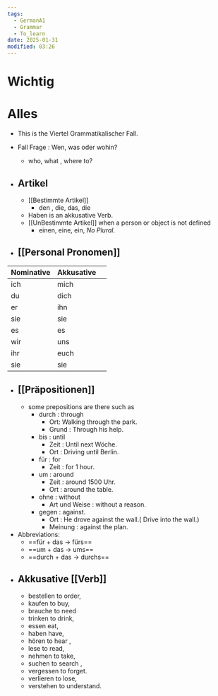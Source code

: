 ```yaml
---
tags:
  - GermanA1
  - Grammar
  - To_learn
date: 2025-01-31
modified: 03:26
---
```

# Wichtig

# Alles
- This is the Viertel Grammatikalischer Fall.
- Fall Frage : Wen, was oder wohin?
	- who, what , where to?
- ## Artikel
	- [[Bestimmte Artikel]]
		- den , die, das, die
	- Haben is an akkusative Verb.
	- [[UnBestimmte Artikel]] when a person or object is not defined
		- einen, eine, ein, _No Plural_.

- ## [[Personal Pronomen]]

| Nominative | Akkusative |     |
| ---------- | ---------- | --- |
| ich        | mich       |     |
| du         | dich       |     |
| er         | ihn        |     |
| sie        | sie        |     |
| es         | es         |     |
| wir        | uns        |     |
| ihr        | euch       |     |
| sie        | sie        |     |

- ## [[Präpositionen]]
	- some prepositions are there such as
		- durch : through
			- Ort: Walking through the park.
			- Grund : Through his help.
		- bis : until
			- Zeit : Until next Wöche.
			- Ort  : Driving until Berlin.
		- für : for
			- Zeit : for 1 hour.
		- um : around
			- Zeit : around 1500 Uhr.
			- Ort : around the table.
		- ohne : without
			- Art und Weise : without a reason.
		- gegen :  against.
			- Ort : He drove against the wall.( Drive into the wall.)
			- Meinung : against the plan.
- Abbreviations:
	- ==für + das -> fürs==
	- ==um + das -> ums==
	- ==durch + das -> durchs==
- ## Akkusative [[Verb]]
	- bestellen to order, 
	- kaufen to buy, 
	- brauche to need
	- trinken to drink, 
	- essen eat, 
	- haben have, 
	- hören to hear ,
	- lese to read, 
	- nehmen to take, 
	- suchen to search ,
	- vergessen to forget. 
	- verlieren to lose, 
	- verstehen to understand.
